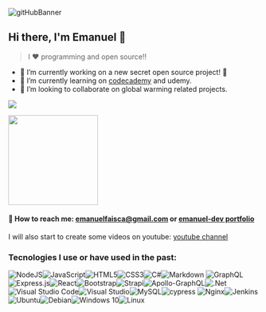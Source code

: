 ![gitHubBanner](https://user-images.githubusercontent.com/25751489/119266322-4506ab00-bbe2-11eb-8504-4b1ffb9e3b8f.png)


## Hi there, I'm Emanuel 👋
> I ❤ programming and open source‼ 

<!--
**EmanuelGF/EmanuelGF** is a ✨ _special_ ✨ repository because its `README.md` (this file) appears on your GitHub profile.

Here are some ideas to get you started:

- 🔭 I’m currently working on ...
- 🌱 I’m currently learning ...
- 👯 I’m looking to collaborate on ...
- 🤔 I’m looking for help with ...
- 💬 Ask me about ...
- 😄 Pronouns: ...
- ⚡ Fun fact: ...
-->

- 🔭 I’m currently working on a new secret open source project! 🤭
- 🌱 I’m currently learning on  [codecademy](https://codecademy.com) and udemy.
- 🌲 I’m looking to collaborate on global warming related projects.

![](https://media.giphy.com/media/LmNwrBhejkK9EFP504/giphy.gif)


<img height="180em" src="https://github-readme-stats.vercel.app/api?username=EmanuelGF&show_icons=true&hide_border=true&&count_private=true&include_all_commits=true" />

#### 📩 How to reach me: emanuelfaisca@gmail.com or [emanuel-dev portfolio](https://emanuel-dev.com)
I will also start to create some videos on youtube: [youtube channel](https://www.youtube.com/channel/UCEWC_3zEaze1Tjv-WS8Bz5g) 

### Tecnologies I use or have used in the past:
<img alt="NodeJS" src="https://img.shields.io/badge/node.js-%2343853D.svg?style=for-the-badge&logo=node-dot-js&logoColor=white"/><img alt="JavaScript" src="https://img.shields.io/badge/javascript-%23323330.svg?style=for-the-badge&logo=javascript&logoColor=%23F7DF1E"/><img alt="HTML5" src="https://img.shields.io/badge/html5-%23E34F26.svg?style=for-the-badge&logo=html5&logoColor=white"/><img alt="CSS3" src="https://img.shields.io/badge/css3-%231572B6.svg?style=for-the-badge&logo=css3&logoColor=white"/><img alt="C#" src="https://img.shields.io/badge/c%23-%23239120.svg?style=for-the-badge&logo=c-sharp&logoColor=white"/><img alt="Markdown" src="https://img.shields.io/badge/markdown-%23000000.svg?style=for-the-badge&logo=markdown&logoColor=white"/>
<img alt="GraphQL" src="https://img.shields.io/badge/-GraphQL-E10098?style=for-the-badge&logo=graphql"/><img alt="Express.js" src="https://img.shields.io/badge/express.js-%23404d59.svg?style=for-the-badge&logo=express&logoColor=%2361DAFB"/><img alt="React" src="https://img.shields.io/badge/react-%2320232a.svg?style=for-the-badge&logo=react&logoColor=%2361DAFB"/><img alt="Bootstrap" src="https://img.shields.io/badge/bootstrap-%23563D7C.svg?style=for-the-badge&logo=bootstrap&logoColor=white"/><img alt="Strapi" src="https://img.shields.io/badge/strapi-%232E7EEA.svg?style=for-the-badge&logo=strapi&logoColor=white" /><img alt="Apollo-GraphQL" src="https://img.shields.io/badge/-ApolloGraphQL-311C87?style=for-the-badge&logo=apollo-graphql"/><img alt=".Net" src="https://img.shields.io/badge/.NET-5C2D91?style=for-the-badge&logo=.net&logoColor=white"/><img alt="Visual Studio Code" src="https://img.shields.io/badge/VisualStudioCode-0078d7.svg?style=for-the-badge&logo=visual-studio-code&logoColor=white"/><img alt="Visual Studio" src="https://img.shields.io/badge/VisualStudio-5C2D91.svg?style=for-the-badge&logo=visual-studio&logoColor=white"/><img alt="MySQL" src="https://img.shields.io/badge/mysql-%2300f.svg?style=for-the-badge&logo=mysql&logoColor=white"/><img src="https://img.shields.io/badge/-cypress-%23E5E5E5?style=for-the-badge&logo=cypress&logoColor=058a5e" alt="cypress">
<img alt="Nginx" src="https://img.shields.io/badge/nginx-%23009639.svg?style=for-the-badge&logo=nginx&logoColor=white"/><img alt="Jenkins" src="https://img.shields.io/badge/jenkins-%232C5263.svg?style=for-the-badge&logo=jenkins&logoColor=white"/><img alt="Ubuntu" src="https://img.shields.io/badge/Ubuntu-E95420?style=for-the-badge&logo=ubuntu&logoColor=white" /><img alt="Debian" src="https://img.shields.io/badge/Debian-D70A53?style=for-the-badge&logo=debian&logoColor=white" /><img alt="Windows 10" src="https://img.shields.io/badge/Windows-0078D6?style=for-the-badge&logo=windows&logoColor=white" /><img alt="Linux" src="https://img.shields.io/badge/Linux-FCC624?style=for-the-badge&logo=linux&logoColor=black">

